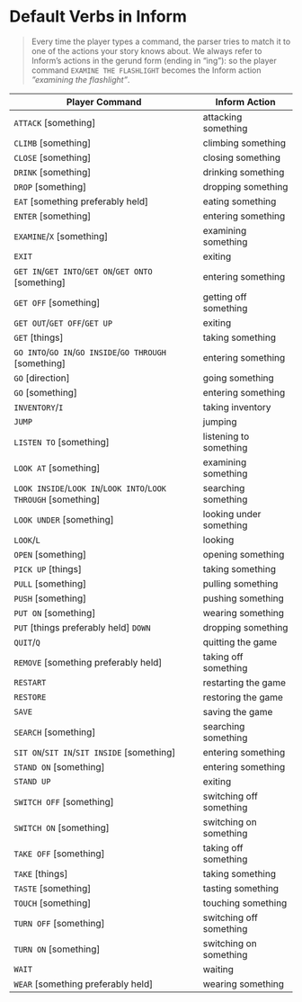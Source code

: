 # Default Verbs in Inform

> Every time the player types a command, the parser tries to match it to one of the actions your story knows about. We always refer to Inform’s actions in the gerund form (ending in “ing”): so the player command `EXAMINE THE FLASHLIGHT` becomes the Inform action _”examining the flashlight”_.

| Player Command                                                 | Inform Action           |
| --------------                                                 | -------------           |
| `ATTACK` [something]                                           | attacking something     |
| `CLIMB` [something]                                            | climbing something      |
| `CLOSE` [something]                                            | closing something       |
| `DRINK` [something]                                            | drinking something      |
| `DROP` [something]                                             | dropping something      |
| `EAT` [something preferably held]                              | eating something        |
| `ENTER` [something]                                            | entering something      |
| `EXAMINE`/`X` [something]                                      | examining something     |
| `EXIT`                                                         | exiting                 |
| `GET IN`/`GET INTO`/`GET ON`/`GET ONTO` [something]            | entering something      |
| `GET OFF` [something]                                          | getting off something   |
| `GET OUT`/`GET OFF`/`GET UP`                                   | exiting                 |
| `GET` [things]                                                 | taking something        |
| `GO INTO`/`GO IN`/`GO INSIDE`/`GO THROUGH` [something]         | entering something      |
| `GO` [direction]                                               | going something         |
| `GO` [something]                                               | entering something      |
| `INVENTORY`/`I`                                                | taking inventory        |
| `JUMP`                                                         | jumping                 |
| `LISTEN TO` [something]                                        | listening to something  |
| `LOOK AT` [something]                                          | examining something     |
| `LOOK INSIDE`/`LOOK IN`/`LOOK INTO`/`LOOK THROUGH` [something] | searching something     |
| `LOOK UNDER` [something]                                       | looking under something |
| `LOOK`/`L`                                                     | looking                 |
| `OPEN` [something]                                             | opening something       |
| `PICK UP` [things]                                             | taking something        |
| `PULL` [something]                                             | pulling something       |
| `PUSH` [something]                                             | pushing something       |
| `PUT ON` [something]                                           | wearing something       |
| `PUT` [things preferably held] `DOWN`                          | dropping something      |
| `QUIT`/`Q`                                                     | quitting the game       |
| `REMOVE` [something preferably held]                           | taking off something    |
| `RESTART`                                                      | restarting the game     |
| `RESTORE`                                                      | restoring the game      |
| `SAVE`                                                         | saving the game         |
| `SEARCH` [something]                                           | searching something     |
| `SIT ON`/`SIT IN`/`SIT INSIDE` [something]                     | entering something      |
| `STAND ON` [something]                                         | entering something      |
| `STAND UP`                                                     | exiting                 |
| `SWITCH OFF` [something]                                       | switching off something |
| `SWITCH ON` [something]                                        | switching on something  |
| `TAKE OFF` [something]                                         | taking off something    |
| `TAKE` [things]                                                | taking something        |
| `TASTE` [something]                                            | tasting something       |
| `TOUCH` [something]                                            | touching something      |
| `TURN OFF` [something]                                         | switching off something |
| `TURN ON` [something]                                          | switching on something  |
| `WAIT`                                                         | waiting                 |
| `WEAR` [something preferably held]                             | wearing something       |

